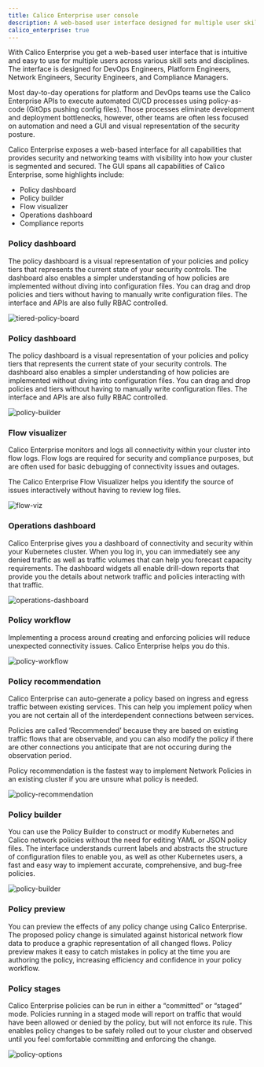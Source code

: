 ```yaml
---
title: Calico Enterprise user console
description: A web-based user interface designed for multiple user skill sets and disciplines. 
calico_enterprise: true
---
```


With Calico Enterprise you get a web-based user interface that is intuitive and easy to use for multiple users across various skill sets and disciplines. The interface is designed for DevOps Engineers, Platform Engineers, Network Engineers, Security Engineers, and Compliance Managers. 

Most day-to-day operations for platform and DevOps teams use the Calico Enterprise APIs to execute automated CI/CD processes using policy-as-code (GitOps pushing config files). Those processes eliminate development and deployment bottlenecks, however, other teams are often less focused on automation and need a GUI and visual representation of the security posture.

Calico Enterprise exposes a web-based interface for all capabilities that provides security and networking teams with visibility into how your cluster is segmented and secured. The GUI spans all capabilities of Calico Enterprise, some highlights include:

- Policy dashboard
- Policy builder
- Flow visualizer
- Operations dashboard
- Compliance reports

### Policy dashboard

The policy dashboard is a visual representation of your policies and policy tiers that represents the current state of your security controls. The dashboard also enables a simpler understanding of how policies are implemented without diving into configuration files. You can drag and drop policies and tiers without having to manually write configuration files. The interface and APIs are also fully RBAC controlled.

![tiered-policy-board]({{site.baseurl}}/images/tiered-policy-board.png)

### Policy dashboard

The policy dashboard is a visual representation of your policies and policy tiers that represents the current state of your security controls. The dashboard also enables a simpler understanding of how policies are implemented without diving into configuration files. You can drag and drop policies and tiers without having to manually write configuration files. The interface and APIs are also fully RBAC controlled.

![policy-builder]({{site.baseurl}}/images/policy-builder.png)

### Flow visualizer

Calico Enterprise monitors and logs all connectivity within your cluster into flow logs. Flow logs are required for security and compliance purposes, but are often used for basic debugging of connectivity issues and outages.

The Calico Enterprise Flow Visualizer helps you identify the source of issues interactively without having to review log files.

![flow-viz]({{site.baseurl}}/images/flow-viz.png)

### Operations dashboard

Calico Enterprise gives you a dashboard of connectivity and security within your Kubernetes cluster. When you log in, you can immediately see any denied traffic as well as traffic volumes that can help you forecast capacity requirements. The dashboard widgets all enable drill-down reports that provide you the details about network traffic and policies interacting with that traffic.

![operations-dashboard]({{site.baseurl}}/images/operations-dashboard.png)

### Policy workflow

Implementing a process around creating and enforcing policies will reduce unexpected connectivity issues. Calico Enterprise helps you do this.

![policy-workflow]({{site.baseurl}}/images/policy-workflow.png)

### Policy recommendation

Calico Enterprise can auto-generate a policy based on ingress and egress traffic between existing services. This can help you implement policy when you are not certain all of the interdependent connections between services.

Policies are called ‘Recommended’ because they are based on existing traffic flows that are observable, and you can also modify the policy if there are other connections you anticipate that are not occuring during the observation period.

Policy recommendation is the fastest way to implement Network Policies in an existing cluster if you are unsure what policy is needed.

![policy-recommendation]({{site.baseurl}}/images/policy-recommendation.png)

### Policy builder

You can use the Policy Builder to construct or modify Kubernetes and Calico network policies without the need for editing YAML or JSON policy files. The interface understands current labels and abstracts the structure of configuration files to enable you, as well as other Kubernetes users, a fast and easy way to implement accurate, comprehensive, and bug-free policies.

![policy-builder]({{site.baseurl}}/images/policy-builder.png)

### Policy preview

You can preview the effects of any policy change using Calico Enterprise. The proposed policy change is simulated against historical network flow data to produce a graphic representation of all changed flows. Policy preview makes it easy to catch mistakes in policy at the time you are authoring the policy, increasing efficiency and confidence in your policy workflow.

### Policy stages

Calico Enterprise policies can be run in either a “committed” or “staged” mode. Policies running in a staged mode will report on traffic that would have been allowed or denied by the policy, but will not enforce its rule. This enables policy changes to be safely rolled out to your cluster and observed until you feel comfortable committing and enforcing the change.

![policy-options]({{site.baseurl}}/images/policy-options.png)
